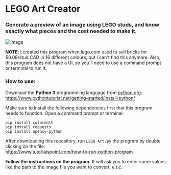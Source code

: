 ﻿# LEGO Art Creator

### Generate a preview of an image using LEGO studs, and know exactly what pieces and the cost needed to make it.

![image](https://user-images.githubusercontent.com/76597978/169671149-3d8ea3a5-2275-4c11-86aa-ebc6137371da.png)

**NOTE**: I created this program when lego.com used to sell bricks for $0.08/stud CAD in 16 different colours, but I can't find this anymore.
Also, this program does not have a UI, so you'll need to use a command prompt or terminal to run it.

### How to use:
Download the **Python 3** programming language from [python.org](python.org):\
https://www.pythontutorial.net/getting-started/install-python/

Make sure to install the following dependencies first that this program needs to function. Open a command prompt or terminal:
```
pip install colormath
pip install requests
pip install opencv-python
```

After downloading this repository, run `LEGO Art.py` the program by double clicking on the file:\
https://www.tutorialspoint.com/how-to-run-python-program

**Follow the instructions on the program.** It will ask you to enter some values like the path to the image file you want to convert, e.t.c.
